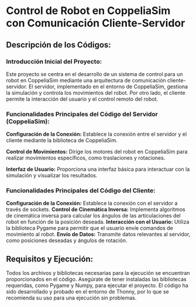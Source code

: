 # Control de Robot en CoppeliaSim con Comunicación Cliente-Servidor
## Descripción de los Códigos:
### Introducción Inicial del Proyecto:
Este proyecto se centra en el desarrollo de un sistema de control para un robot en CoppeliaSim mediante una arquitectura de comunicación cliente-servidor. El servidor, implementado en el entorno de CoppeliaSim, gestiona la simulación y controla los movimientos del robot. Por otro lado, el cliente permite la interacción del usuario y el control remoto del robot.

### Funcionalidades Principales del Código del Servidor (CoppeliaSim):

__Configuración de la Conexión:__ Establece la conexión entre el servidor y el cliente mediante la biblioteca de CoppeliaSim.

__Control de Movimientos:__ Dirige los motores del robot en CoppeliaSim para realizar movimientos específicos, como traslaciones y rotaciones.

__Interfaz de Usuario:__ Proporciona una interfaz básica para interactuar con la simulación y visualizar los resultados.

### Funcionalidades Principales del Código del Cliente:

__Configuración de la Conexión:__ Establece la conexión con el servidor a través de sockets.
__Control de Cinemática Inversa:__ Implementa algoritmos de cinemática inversa para calcular los ángulos de las articulaciones del robot en función de la posición deseada.
__Interacción con el Usuario:__ Utiliza la biblioteca Pygame para permitir que el usuario envíe comandos de movimiento al robot.
__Envío de Datos:__ Transmite datos relevantes al servidor, como posiciones deseadas y ángulos de rotación.

## Requisitos y Ejecución:
Todos los archivos y bibliotecas necesarias para la ejecución se encuentran proporcionados en el código. Asegúrate de tener instaladas las bibliotecas requeridas, como Pygame y Numpy, para ejecutar el proyecto. El código ha sido desarrollado y probado en el entorno de Thonny, por lo que se recomienda su uso para una ejecución sin problemas.





